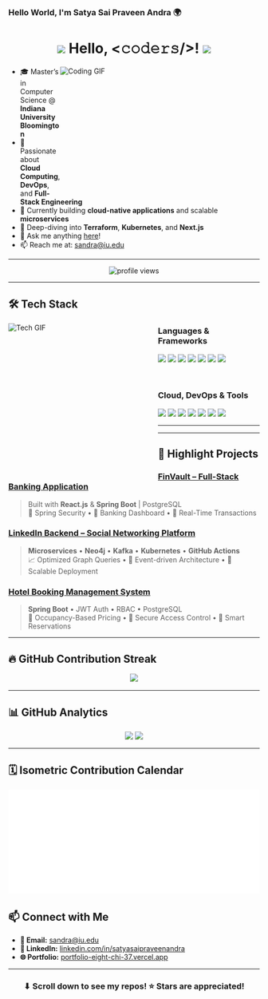 ### Hello World, I'm Satya Sai Praveen Andra 🌍

<h1 align="center">
  <img src="https://github.com/JayantGoel001/JayantGoel001/blob/master/GIF/Earth.gif" width="24px" />
  Hello, &lt;𝚌𝚘𝚍𝚎𝚛𝚜/&gt;!
  <img src="https://github.com/JayantGoel001/JayantGoel001/blob/master/GIF/Hi.gif" width="40px" />
</h1>

<img align="right" height="250" width="400" alt="Coding GIF" src="https://github.com/JayantGoel001/JayantGoel001/blob/master/GIF/code.gif" />

- 🎓 Master’s in Computer Science @ **Indiana University Bloomington**
- 🧠 Passionate about **Cloud Computing**, **DevOps**, and **Full-Stack Engineering**
- 🔭 Currently building **cloud-native applications** and scalable **microservices**
- 🌱 Deep-diving into **Terraform**, **Kubernetes**, and **Next.js**
- 💬 Ask me anything [here](https://github.com/PraveenAndra/PraveenAndra/issues)!
- 📫 Reach me at: [sandra@iu.edu](mailto:satyasaipraveenandra@gmail.com)

---

<p align="center">
  <img src="https://komarev.com/ghpvc/?username=PraveenAndra" alt="profile views" />
</p>

---

## 🛠️ Tech Stack

<img align="left" height="300" width="300" alt="Tech GIF" src="https://github.com/JayantGoel001/JayantGoel001/blob/master/GIF/github.gif" />

### Languages & Frameworks

<code><img height="40" src="https://cdn.jsdelivr.net/gh/devicons/devicon/icons/java/java-original.svg" /></code>
<code><img height="40" src="https://cdn.jsdelivr.net/gh/devicons/devicon/icons/python/python-original.svg" /></code>
<code><img height="40" src="https://cdn.jsdelivr.net/gh/devicons/devicon/icons/javascript/javascript-original.svg" /></code>
<code><img height="40" src="https://cdn.jsdelivr.net/gh/devicons/devicon/icons/typescript/typescript-original.svg" /></code>
<code><img height="40" src="https://cdn.jsdelivr.net/gh/devicons/devicon/icons/react/react-original.svg" /></code>
<code><img height="40" src="https://cdn.jsdelivr.net/gh/devicons/devicon/icons/angularjs/angularjs-original.svg" /></code>
<code><img height="40" src="https://cdn.jsdelivr.net/gh/devicons/devicon/icons/spring/spring-original.svg" /></code>

<br/>

### Cloud, DevOps & Tools

<code><img height="40" src="https://cdn.jsdelivr.net/gh/devicons/devicon/icons/docker/docker-original.svg" /></code>
<code><img height="40" src="https://cdn.jsdelivr.net/gh/devicons/devicon/icons/kubernetes/kubernetes-plain.svg" /></code>
<code><img height="40" src="https://cdn.jsdelivr.net/gh/devicons/devicon/icons/googlecloud/googlecloud-original.svg" /></code>
<code><img height="40" src="https://cdn.jsdelivr.net/gh/devicons/devicon/icons/amazonwebservices/amazonwebservices-original-wordmark.svg" /></code>
<code><img height="40" src="https://cdn.jsdelivr.net/gh/devicons/devicon/icons/git/git-original.svg" /></code>
<code><img height="40" src="https://cdn.jsdelivr.net/gh/devicons/devicon/icons/postgresql/postgresql-original.svg" /></code>
<code><img height="40" src="https://cdn.jsdelivr.net/gh/devicons/devicon/icons/mongodb/mongodb-original.svg" /></code>

---

---

## 🚀 Highlight Projects

### [FinVault – Full-Stack Banking Application](https://github.com/PraveenAndra/FinVault)
> Built with **React.js** & **Spring Boot** | PostgreSQL  
> 🔐 Spring Security • 🏦 Banking Dashboard • 🔄 Real-Time Transactions

### [LinkedIn Backend – Social Networking Platform](https://github.com/PraveenAndra/LinkedIn)
> **Microservices** • **Neo4j** • **Kafka** • **Kubernetes** • **GitHub Actions**  
> 📈 Optimized Graph Queries • 🔁 Event-driven Architecture • 📡 Scalable Deployment

### [Hotel Booking Management System](https://github.com/PraveenAndra/Hotel-Booking-Management)
> **Spring Boot** • JWT Auth • RBAC • PostgreSQL  
> 🧾 Occupancy-Based Pricing • 🔐 Secure Access Control • 📅 Smart Reservations

---

## 🔥 GitHub Contribution Streak

<p align="center">
  <img src="https://github-readme-streak-stats.herokuapp.com/?user=PraveenAndra&theme=vue-dark&hide_border=true&date_format=M%20j%5B%2C%20Y%5D" />
</p>

---

## 📊 GitHub Analytics

<p align="center">
  <img height="180em" src="https://github-readme-stats.vercel.app/api?username=PraveenAndra&show_icons=true&theme=radical&include_all_commits=true&count_private=true" />
  <img height="180em" src="https://github-readme-stats.vercel.app/api/top-langs/?username=PraveenAndra&layout=compact&theme=radical" />
</p>

---

## 🗓️ Isometric Contribution Calendar

<p align="center">
  <img src="https://raw.githubusercontent.com/PraveenAndra/PraveenAndra/main/github-metrics.svg" alt="Isometric calendar">
</p>


## 📫 Connect with Me

- **📧 Email:** [sandra@iu.edu](mailto:sandra@iu.edu)  
- **🔗 LinkedIn:** [linkedin.com/in/satyasaipraveenandra](https://linkedin.com/in/satyasaipraveenandra/)  
- **🌐 Portfolio:** [portfolio-eight-chi-37.vercel.app](https://portfolio-eight-chi-37.vercel.app/)

---

<h3 align="center">⬇ Scroll down to see my repos! ⭐ Stars are appreciated!</h3>
